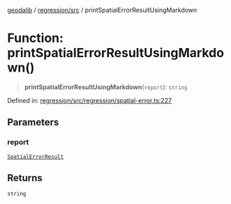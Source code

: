[geodalib](../../../modules.md) / [regression/src](../index.md) / printSpatialErrorResultUsingMarkdown

# Function: printSpatialErrorResultUsingMarkdown()

> **printSpatialErrorResultUsingMarkdown**(`report`): `string`

Defined in: [regression/src/regression/spatial-error.ts:227](https://github.com/GeoDaCenter/geoda-lib/blob/04471ecd75dbfe13a0a0fbff4b6e7d785ad0f8e7/js/packages/regression/src/regression/spatial-error.ts#L227)

## Parameters

### report

[`SpatialErrorResult`](../type-aliases/SpatialErrorResult.md)

## Returns

`string`
